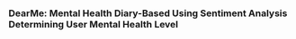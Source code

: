 ### DearMe: Mental Health Diary-Based Using Sentiment Analysis Determining User Mental Health Level

